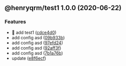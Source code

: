 ## @henryqrm/test1 1.0.0 (2020-06-22)


### Features

* 🎸 add test1 ([cdce4d0](https://github.com/ditto-land/test/commit/cdce4d03942779aacea46635dd2d02ee66a8343f))
* add config asd ([09b933b](https://github.com/ditto-land/test/commit/09b933b98489c421974dcda7d4852a350c00e1f0))
* add config asd ([97efd24](https://github.com/ditto-land/test/commit/97efd24c2bdace16ce0c026d305f46ebb388cc7d))
* add config asd ([92aff3f](https://github.com/ditto-land/test/commit/92aff3fc339768290ecd9449cebd5e17c316516c))
* add config asd ([7b1a76b](https://github.com/ditto-land/test/commit/7b1a76b234959bdd1b98a9e8215fdc5fbfe93741))
* update ([e8f6ecf](https://github.com/ditto-land/test/commit/e8f6ecffcdd3f5489ed6508cbb0fad1a194ced25))
